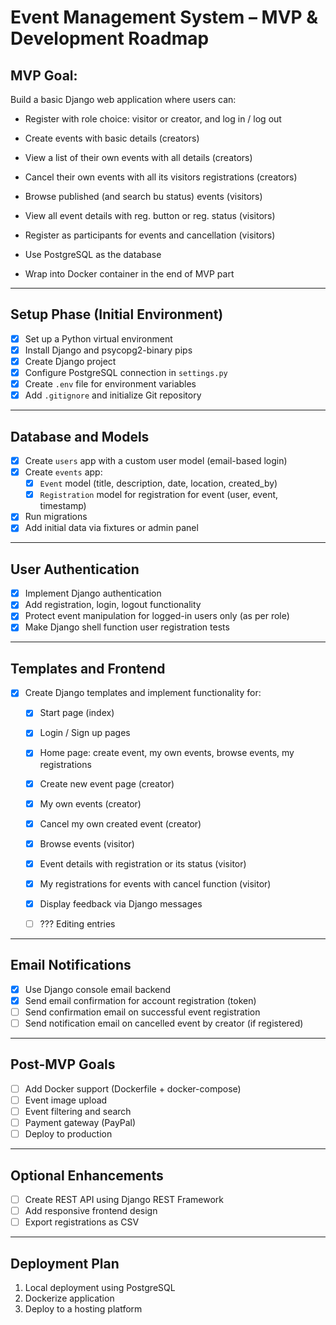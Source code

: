 # Event Management System – MVP & Development Roadmap

## MVP Goal:
Build a basic Django web application where users can:
- Register with role choice: visitor or creator, and log in / log out

- Create events with basic details (creators)
- View a list of their own events with all details (creators)
- Cancel their own events with all its visitors registrations (creators)

- Browse published (and search bu status) events (visitors)
- View all event details with reg. button or reg. status (visitors)
- Register as participants for events and cancellation (visitors)

- Use PostgreSQL as the database
- Wrap into Docker container in the end of MVP part

---

## Setup Phase (Initial Environment)

- [x] Set up a Python virtual environment
- [x] Install Django and psycopg2-binary pips
- [x] Create Django project
- [x] Configure PostgreSQL connection in `settings.py`
- [x] Create `.env` file for environment variables
- [x] Add `.gitignore` and initialize Git repository

---

## Database and Models

- [x] Create `users` app with a custom user model (email-based login)
- [x] Create `events` app:
    - [x] `Event` model (title, description, date, location, created_by)
    - [x] `Registration` model for registration for event (user, event, timestamp)
- [x] Run migrations
- [x] Add initial data via fixtures or admin panel

---

## User Authentication

- [x] Implement Django authentication
- [x] Add registration, login, logout functionality
- [x] Protect event manipulation for logged-in users only (as per role)
- [x] Make Django shell function user registration tests 
 
---

## Templates and Frontend

- [x] Create Django templates and implement functionality for:
    - [x] Start page (index)
    - [x] Login / Sign up pages
    - [x] Home page: create event, my own events, browse events, my registrations

    - [x] Create new event page (creator)
    - [x] My own events (creator)
    - [x] Cancel my own created event (creator)

    - [x] Browse events (visitor)
    - [x] Event details with registration or its status (visitor)
    - [x] My registrations for events with cancel function (visitor)

    - [x] Display feedback via Django messages

    - [ ] ??? Editing entries

---

## Email Notifications

- [x] Use Django console email backend
- [x] Send email confirmation for account registration (token)
- [ ] Send confirmation email on successful event registration 
- [ ] Send notification email on cancelled event by creator (if registered)

---

## Post-MVP Goals

- [ ] Add Docker support (Dockerfile + docker-compose)
- [ ] Event image upload
- [ ] Event filtering and search
- [ ] Payment gateway (PayPal)
- [ ] Deploy to production

---

## Optional Enhancements

- [ ] Create REST API using Django REST Framework
- [ ] Add responsive frontend design
- [ ] Export registrations as CSV

---

## Deployment Plan

1. Local deployment using PostgreSQL
2. Dockerize application
3. Deploy to a hosting platform

